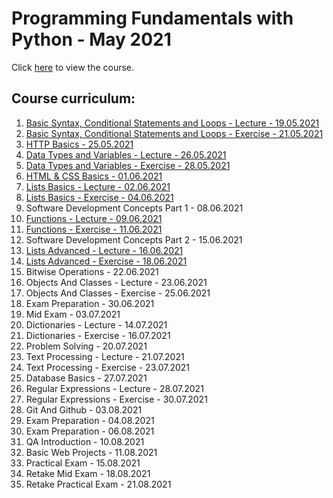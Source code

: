 # Programming Fundamentals with Python - May 2021

Click [here](https://softuni.bg/trainings/3368/python-fundamentals-may-2021/internal) to view the course.

## Course curriculum:
1. [Basic Syntax, Conditional Statements and Loops - Lecture - 19.05.2021](https://github.com/kzborisov/softuni/tree/main/Programming%20Fundamentals%20With%20Python%20(May%202021)/01.Basic%20Syntax%2C%20Conditional%20Statements%20and%20Loops)
2. [Basic Syntax, Conditional Statements and Loops - Exercise - 21.05.2021](https://github.com/kzborisov/softuni/tree/main/Programming%20Fundamentals%20With%20Python%20(May%202021)/02.EXERCISE:%20BASIC%20SYNTAX%2C%20CONDITIONAL%20STATEMENTS%20AND%20LOOPS)
3. [HTTP Basics - 25.05.2021](https://github.com/kzborisov/softuni/tree/main/Programming%20Fundamentals%20With%20Python%20(May%202021)/03.%20Http%20Basics)
4. [Data Types and Variables - Lecture - 26.05.2021](https://github.com/kzborisov/softuni/tree/main/Programming%20Fundamentals%20With%20Python%20(May%202021)/04.%20Data%20Types%20and%20Variables)
5. [Data Types and Variables - Exercise - 28.05.2021](https://github.com/kzborisov/softuni/tree/main/Programming%20Fundamentals%20With%20Python%20(May%202021)/05.%20Exercise:%20Data%20Types%20and%20Variables)
6. [HTML & CSS Basics - 01.06.2021](https://github.com/kzborisov/softuni/tree/main/Programming%20Fundamentals%20With%20Python%20(May%202021)/06.%20HTML%20and%20CSS%20basics)
7. [Lists Basics - Lecture - 02.06.2021](https://github.com/kzborisov/softuni/tree/main/Programming%20Fundamentals%20With%20Python%20(May%202021)/07.%20Lists%20Basics)
8. [Lists Basics - Exercise - 04.06.2021](https://github.com/kzborisov/softuni/tree/main/Programming%20Fundamentals%20With%20Python%20(May%202021)/08.%20Exercise:%20Lists%20Basics)
9. Software Development Concepts Part 1 - 08.06.2021
10. [Functions - Lecture - 09.06.2021](https://github.com/kzborisov/softuni/tree/main/Programming%20Fundamentals%20With%20Python%20(May%202021)/10.%20Functions)
11. [Functions - Exercise - 11.06.2021](https://github.com/kzborisov/softuni/tree/main/Programming%20Fundamentals%20With%20Python%20(May%202021)/11.%20Exercise:%20Functions)
12. Software Development Concepts Part 2 - 15.06.2021
13. [Lists Advanced - Lecture - 16.06.2021](https://github.com/kzborisov/softuni/tree/main/Programming%20Fundamentals%20With%20Python%20(May%202021)/13.%20Lists%20Advanced)
14. [Lists Advanced - Exercise - 18.06.2021](https://github.com/kzborisov/softuni/tree/main/Programming%20Fundamentals%20With%20Python%20(May%202021)/14.%20Exercise:%20List%20Advanced)
15. Bitwise Operations - 22.06.2021
16. Objects And Classes - Lecture - 23.06.2021
17. Objects And Classes - Exercise - 25.06.2021
18. Exam Preparation - 30.06.2021
19. Mid Exam - 03.07.2021
20. Dictionaries  - Lecture - 14.07.2021
21. Dictionaries - Exercise - 16.07.2021
22. Problem Solving - 20.07.2021
23. Text Processing - Lecture - 21.07.2021
24. Text Processing - Exercise - 23.07.2021
25. Database Basics - 27.07.2021
26. Regular Expressions - Lecture - 28.07.2021
27. Regular Expressions - Exercise - 30.07.2021
28. Git And Github - 03.08.2021
29. Exam Preparation - 04.08.2021
30. Exam Preparation - 06.08.2021
31. QA Introduction - 10.08.2021
32. Basic Web Projects - 11.08.2021
33. Practical Exam - 15.08.2021
34. Retake Mid Exam - 18.08.2021
35. Retake Practical Exam - 21.08.2021